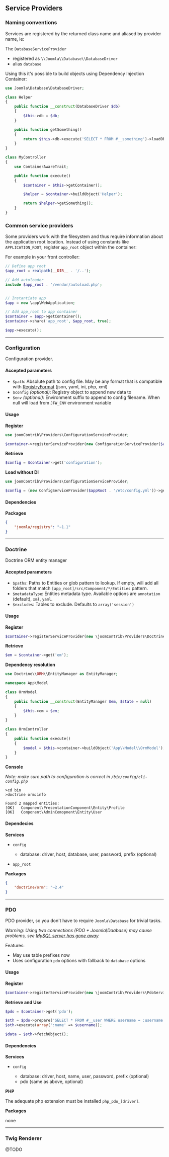 ## Service Providers

### Naming conventions

Services are registered by the returned class name and aliased by provider name, ie:

The `DatabaseServiceProvider`
- registered as `\\Joomla\\Database\\DatabaseDriver`
- alias `database`

Using this it's possible to build objects using Dependency Injection Container:

```PHP
use Joomla\Database\DatabaseDriver;

class Helper
{
	public function __construct(DatabaseDriver $db)
	{
		$this->db = $db;
	}

	public function getSomething()
	{
		return $this->db->execute('SELECT * FROM #__something')->loadObjectList();
	}
}

class MyController
{
	use ContainerAwareTrait;

	public function execute()
	{
		$container = $this->getContainer();

		$helper = $container->buildObject('Helper');

		return $helper->getSomething();
	}
}

```


### Common service providers

Some providers work with the filesystem and thus require information about the application root location.
Instead of using constants like `APPLICATION_ROOT`, register `app_root` object within the container:

For example in your front controller:

```PHP
// Define app root
$app_root = realpath(__DIR__ . '/..');

// Add autoloader
include $app_root . '/vendor/autoload.php';


// Instantiate app
$app = new \app\WebApplication;

// Add app_root to app container
$container = $app->getContainer();
$container->share('app_root', $app_root, true);

$app->execute();
```

---

### Configuration

Configuration provider.

#### Accepted parameters

- `$path`: Absolute path to config file. May be any format that is compatible with [RegistryFormat](https://github.com/joomla-framework/registry/tree/master/src/Format) (json, yaml, ini, php, xml)
- `$config` _(optional)_: Registry object to append new data to
- `$env` _(optional)_: Environment suffix to append to config filename. When null will load from `JFW_ENV` environment variable
 

#### Usage

**Register**

```php
use joomContrib\Providers\ConfigurationServiceProvider;

$container->registerServiceProvider(new ConfigurationServiceProvider($appRoot . '/etc/config.yml');
```

**Retrieve**

```php
$config = $container->get('configuration');
```

**Load without DI**
```php
use joomContrib\Providers\ConfigurationServiceProvider;

$config = (new ConfigServiceProvider($appRoot . '/etc/config.yml'))->getConfiguration();
```

#### Dependencies

**Packages**

```JSON
{
	"joomla/registry": "~1.1"
}
```

---

### Doctrine

Doctrine ORM entity manager

#### Accepted parameters

- `$paths`: Paths to Entities or glob pattern to lookup. If empty, will add all folders that match `[app_root]/src/Component/*/Entities` pattern.
- `$metadataType`: Entities metadata type. Available options are `annotation` (default), `xml`, `yaml`.
- `$excludes`: Tables to exclude. Defaults to `array('session')`


#### Usage

**Register**

```PHP
$container->registerServiceProvider(new \joomContrib\Providers\DoctrineServiceProvider);
```

**Retrieve**

```PHP
$em = $container->get('em');
```

**Dependency resolution**

```PHP
use Doctrine\\ORM\\EntityManager as EntityManager;

namespace App\Model

class OrmModel
{
	public function __construct(EntityManager $em, $state = null)
	{
		$this->em = $em;
	}
}
```
```PHP
class OrmController
{
	public function execute()
	{
		$model = $this->container->buildObject('App\\Model\\OrmModel');
	}
}
```

**Console**

_Note: make sure path to configuration is correct in `/bin/config/cli-config.php`_

```
>cd bin
>doctrine orm:info

Found 2 mapped entities:
[OK]   Component\PresentationComponent\Entity\Profile
[OK]   Component\AdminComopnent\Entity\User
```


#### Dependecies

**Services**

- `config`

	- database: driver, host, database, user, password, prefix (optional)

- `app_root`

**Packages**

```JSON
{
	"doctrine/orm": "~2.4"
}
```

---

### PDO

PDO provider, so you don't have to require `Joomla\Database` for trivial tasks.

_Warning: Using two connections (PDO + Joomla\Daabase) may cause problems, see [MySQL server has gone away](http://dev.mysql.com/doc/refman/5.0/en/gone-away.html)_

Features:

 - May use table prefixes now
 - Uses configuration `pdo` options with fallback to `database` options


#### Usage

**Register**

```PHP
$container->registerServiceProvider(new \joomContrib\Providers\PdoServiceProvider);
```

**Retrieve and Use**

```PHP
$pdo = $container->get('pdo');

$sth = $pdo->prepare('SELECT * FROM #__user WHERE username = :username');
$sth->execute(array(':name' => $username));

$data = $sth->fetchObject();
```


#### Dependencies

**Services**

- `config`

	- database: driver, host, name, user, password, prefix (optional)
	- pdo (same as above, optional)

**PHP**

The adequate php extension must be installed `php_pdo_[driver]`.

**Packages**

none


---


### Twig Renderer

@TODO
